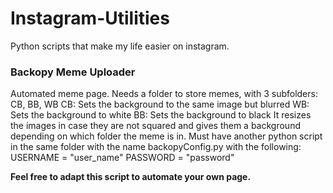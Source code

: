 # Instagram-Utilities
Python scripts that make my life easier on instagram.

### Backopy Meme Uploader
Automated meme page. Needs a folder to store memes, with 3 subfolders: CB, BB, WB
  CB: Sets the background to the same image but blurred
  WB: Sets the background to white
  BB: Sets the background to black
It resizes the images in case they are not squared and gives them a background depending on which folder the meme is in.
Must have another python script in the same folder with the name backopyConfig.py with the following:
USERNAME = "user_name"
PASSWORD = "password"

**Feel free to adapt this script to automate your own page.**
